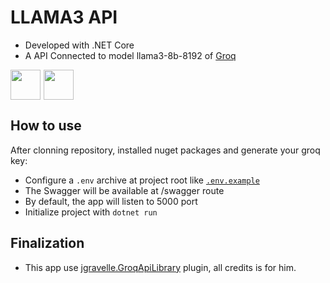 # LLAMA3 API

- Developed with .NET Core
- A API Connected to model llama3-8b-8192 of [Groq](https://groq.com)

<div style="display: flex; gap: 5px">
<img src="https://cdn.jsdelivr.net/gh/devicons/devicon@latest/icons/dotnetcore/dotnetcore-original.svg" width="48px"/>          
<img src="https://cdn.jsdelivr.net/gh/devicons/devicon@latest/icons/csharp/csharp-original.svg" width="48px"/>
</div>

## How to use
After clonning repository, installed nuget packages and generate your groq key:
- Configure a `.env` archive at project root like [`.env.example`](./.env.example)
- The Swagger will be available at /swagger route
- By default, the app will listen to 5000 port
- Initialize project with `dotnet run`

## Finalization
- This app use  [jgravelle.GroqApiLibrary](https://github.com/jgravelle/GroqApiLibrary) plugin, all credits is for him.